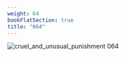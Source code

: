 ```yaml
---
weight: 64
bookFlatSection: true
title: "064"
---
```


![cruel_and_unusual_punishment 064 ](../../jpg/cup_064.jpg)


